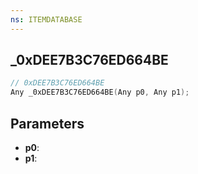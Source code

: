 ```yaml
---
ns: ITEMDATABASE
---
```

## _0xDEE7B3C76ED664BE

```c
// 0xDEE7B3C76ED664BE
Any _0xDEE7B3C76ED664BE(Any p0, Any p1);
```

## Parameters
* **p0**:
* **p1**:
